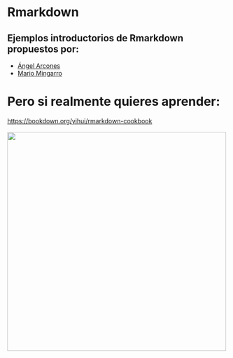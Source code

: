# Rmarkdown

## Ejemplos introductorios de Rmarkdown propuestos por:  
- [Ángel Arcones](https://github.com/AngelArcones) 
- [Mario Mingarro](https://github.com/MarioMingarro) 

# Pero si realmente quieres aprender:

https://bookdown.org/yihui/rmarkdown-cookbook  
<br>
<img src="https://bookdown.org/yihui/rmarkdown-cookbook/images/cover.png" width="500px">

